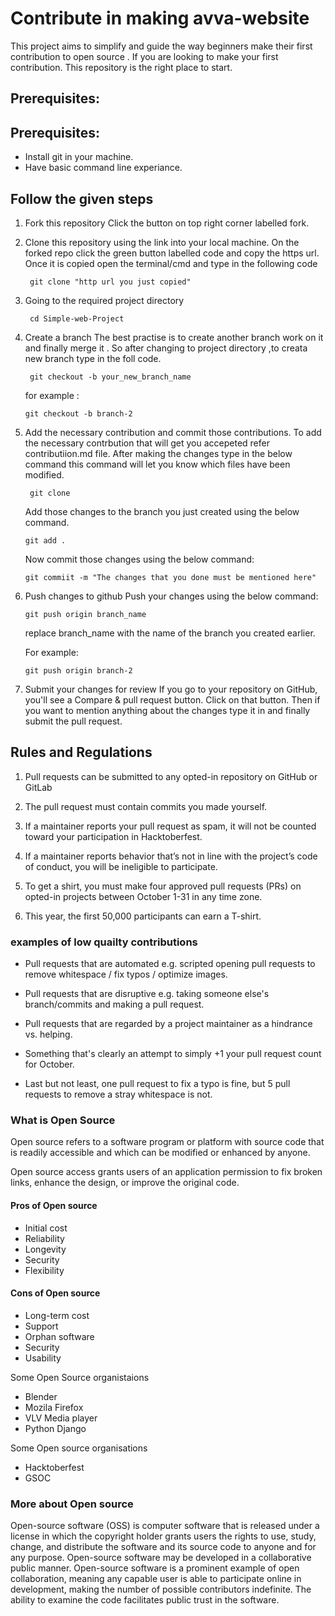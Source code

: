 # Contribute in making avva-website

This project aims to simplify and guide the way beginners make their first contribution to open source . 
If you are looking to make your first contribution. This repository is the right place to start.
## Prerequisites:
## Prerequisites:
* Install git in your machine.
* Have basic command line experiance.

## Follow the given steps

1. Fork this repository 
   Click the button on top right corner labelled fork.
2. Clone this repository using the link into your local machine.
   On the forked repo click the green button labelled code and copy the https url.
   Once it is copied open the terminal/cmd and type in the following code
   ```
    git clone "http url you just copied"
    ```
    
3. Going to the required project directory

   ```
    cd Simple-web-Project
    ```
4. Create a branch
   The best practise is to create another branch work on it and finally merge it .
   So after changing to project directory ,to creata new branch type in the foll code.
   ```
    git checkout -b your_new_branch_name
    ```
    for example : 
    ```
    git checkout -b branch-2
    ``` 
5. Add the necessary contribution and commit those contributions.
    To add the necessary contrbution that will get you accepeted refer contributiion.md file.
    After making the changes type in the below command this command will let you know which files have been modified.
   ```
    git clone 
    ```
    Add those changes to the branch you just created using the below command.
     ```
    git add .
    ``` 
    Now commit those changes using the below command:
    
     ```
    git commiit -m "The changes that you done must be mentioned here"
    ```
<!--  
6. Merge the branch into the main branch -->

6. Push changes to github
    Push your changes using the below command:

    ```
    git push origin branch_name
    ```
    replace branch_name with the name of the branch you created earlier.
    
    For example:
    
    ```
    git push origin branch-2
    ```
7. Submit your changes for review
    If you go to your repository on GitHub, you'll see a Compare & pull request button. Click on that button.
    Then if you want to mention anything about the changes type it in and finally  submit the pull request.

## Rules and Regulations

1. Pull requests can be submitted to any opted-in repository on GitHub or GitLab

2. The pull request must contain commits you made yourself.

3. If a maintainer reports your pull request as spam, it will not be counted toward your participation in Hacktoberfest.

4. If a maintainer reports behavior that’s not in line with the project’s code of conduct, you will be ineligible to participate.

5. To get a shirt, you must make four approved pull requests (PRs) on opted-in projects between October 1-31 in any time zone.

6. This year, the first 50,000 participants can earn a T-shirt.

### examples of low quailty contributions

+ Pull requests that are automated e.g. scripted opening pull requests to remove whitespace / fix typos / optimize images.

+ Pull requests that are disruptive e.g. taking someone else's branch/commits and making a pull request.

+ Pull requests that are regarded by a project maintainer as a hindrance vs. helping.

+ Something that's clearly an attempt to simply +1 your pull request count for October.

+ Last but not least, one pull request to fix a typo is fine, but 5 pull requests to remove a stray whitespace is not.

### What is Open Source
Open source refers to a software program or platform with source code that is readily accessible and which can be modified or enhanced by anyone.

Open source access grants users of an application permission to fix broken links, enhance the design, or improve the original code.

#### Pros of Open source
- Initial cost
- Reliability
- Longevity
- Security
- Flexibility

#### Cons of Open source
- Long-term cost
- Support
- Orphan software
- Security
- Usability

Some Open Source organistaions
- Blender
- Mozila Firefox
- VLV Media player
- Python Django

Some Open source organisations
- Hacktoberfest
- GSOC

### More about Open source
Open-source software (OSS) is computer software that is released under a license in which the copyright holder grants users the rights to use, study, change, and distribute the software and its source code to anyone and for any purpose. 
Open-source software may be developed in a collaborative public manner. Open-source software is a prominent example of open collaboration, meaning any capable user is able to participate online in development, making the number of possible contributors indefinite. 
The ability to examine the code facilitates public trust in the software.
